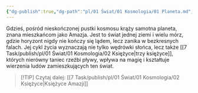 ```yaml
---
{"dg-publish":true,"dg-path":"pl/01 Świat/01 Kosmologia/01 Planeta.md","permalink":"/pl/01-swiat/01-kosmologia/01-planeta/","created":"2025-02-26T16:46:39.022+01:00","updated":"2025-02-26T17:20:36.317+01:00"}
---
```



Gdzieś, pośród nieskończonej pustki kosmosu krąży samotna planeta, znana mieszkańcom jako Amazja. Jest to świat jednej ziemi i wielu mórz, gdzie horyzont nigdy nie kończy się lądem, lecz zanika w bezkresnych falach. Jej cykl życia wyznaczają nie tylko wędrówki słońca, lecz także [[7 Task/publish/pl/01 Świat/01 Kosmologia/02 Księżyce\|trzy księżyce]], których nierówny taniec rzeźbi pływy, wpływa na magię i kształtuje wierzenia ludów zamieszkujących ten świat.

> [!TIP] Czytaj dalej: [[7 Task/publish/pl/01 Świat/01 Kosmologia/02 Księżyce\|Księżyce Amazji]]
